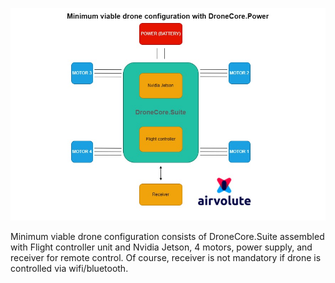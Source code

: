 ![minimum_viable_config_diagram](uploads/2db76905530c6cf12d178c517ee73faf/minimum_viable_config_diagram.jpg)

Minimum viable drone configuration consists of DroneCore.Suite assembled with Flight controller unit and Nvidia Jetson, 4 motors, power supply, and receiver for remote control. Of course, receiver is not mandatory if drone is controlled via wifi/bluetooth. 